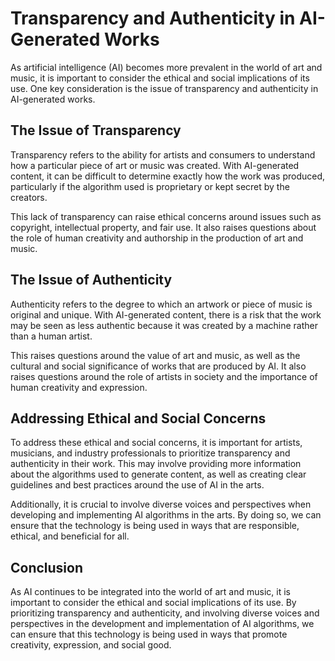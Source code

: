 Transparency and Authenticity in AI-Generated Works
=================================================================================================================

As artificial intelligence (AI) becomes more prevalent in the world of art and music, it is important to consider the ethical and social implications of its use. One key consideration is the issue of transparency and authenticity in AI-generated works.

The Issue of Transparency
-------------------------

Transparency refers to the ability for artists and consumers to understand how a particular piece of art or music was created. With AI-generated content, it can be difficult to determine exactly how the work was produced, particularly if the algorithm used is proprietary or kept secret by the creators.

This lack of transparency can raise ethical concerns around issues such as copyright, intellectual property, and fair use. It also raises questions about the role of human creativity and authorship in the production of art and music.

The Issue of Authenticity
-------------------------

Authenticity refers to the degree to which an artwork or piece of music is original and unique. With AI-generated content, there is a risk that the work may be seen as less authentic because it was created by a machine rather than a human artist.

This raises questions around the value of art and music, as well as the cultural and social significance of works that are produced by AI. It also raises questions around the role of artists in society and the importance of human creativity and expression.

Addressing Ethical and Social Concerns
--------------------------------------

To address these ethical and social concerns, it is important for artists, musicians, and industry professionals to prioritize transparency and authenticity in their work. This may involve providing more information about the algorithms used to generate content, as well as creating clear guidelines and best practices around the use of AI in the arts.

Additionally, it is crucial to involve diverse voices and perspectives when developing and implementing AI algorithms in the arts. By doing so, we can ensure that the technology is being used in ways that are responsible, ethical, and beneficial for all.

Conclusion
----------

As AI continues to be integrated into the world of art and music, it is important to consider the ethical and social implications of its use. By prioritizing transparency and authenticity, and involving diverse voices and perspectives in the development and implementation of AI algorithms, we can ensure that this technology is being used in ways that promote creativity, expression, and social good.
